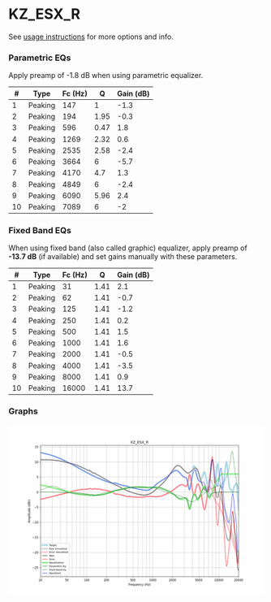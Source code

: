 # KZ_ESX_R
See [usage instructions](https://github.com/jaakkopasanen/AutoEq#usage) for more options and info.

### Parametric EQs
Apply preamp of -1.8 dB when using parametric equalizer.

|   # | Type    |   Fc (Hz) |    Q |   Gain (dB) |
|-----|---------|-----------|------|-------------|
|   1 | Peaking |       147 | 1    |        -1.3 |
|   2 | Peaking |       194 | 1.95 |        -0.3 |
|   3 | Peaking |       596 | 0.47 |         1.8 |
|   4 | Peaking |      1269 | 2.32 |         0.6 |
|   5 | Peaking |      2535 | 2.58 |        -2.4 |
|   6 | Peaking |      3664 | 6    |        -5.7 |
|   7 | Peaking |      4170 | 4.7  |         1.3 |
|   8 | Peaking |      4849 | 6    |        -2.4 |
|   9 | Peaking |      6090 | 5.96 |         2.4 |
|  10 | Peaking |      7089 | 6    |        -2   |

### Fixed Band EQs
When using fixed band (also called graphic) equalizer, apply preamp of **-13.7 dB** (if available) and set gains manually with these parameters.

|   # | Type    |   Fc (Hz) |    Q |   Gain (dB) |
|-----|---------|-----------|------|-------------|
|   1 | Peaking |        31 | 1.41 |         2.1 |
|   2 | Peaking |        62 | 1.41 |        -0.7 |
|   3 | Peaking |       125 | 1.41 |        -1.2 |
|   4 | Peaking |       250 | 1.41 |         0.2 |
|   5 | Peaking |       500 | 1.41 |         1.5 |
|   6 | Peaking |      1000 | 1.41 |         1.6 |
|   7 | Peaking |      2000 | 1.41 |        -0.5 |
|   8 | Peaking |      4000 | 1.41 |        -3.5 |
|   9 | Peaking |      8000 | 1.41 |         0.9 |
|  10 | Peaking |     16000 | 1.41 |        13.7 |

### Graphs
![](./KZ_ESX_R.png)
